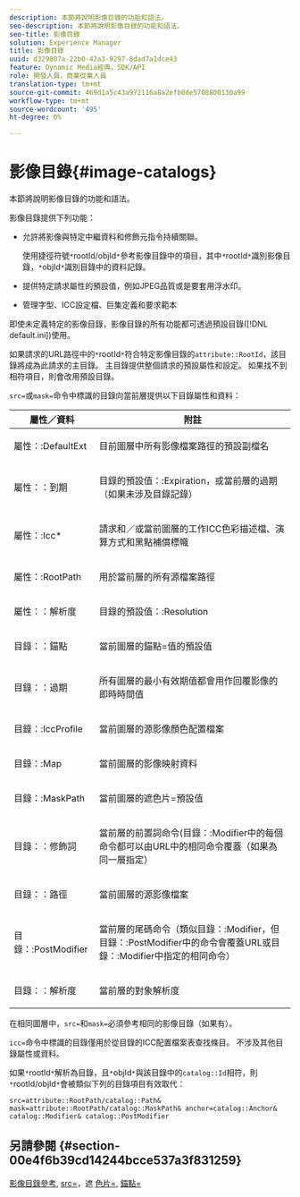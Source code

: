```yaml
---
description: 本節將說明影像目錄的功能和語法。
seo-description: 本節將說明影像目錄的功能和語法。
seo-title: 影像目錄
solution: Experience Manager
title: 影像目錄
uuid: d329807a-22b0-42a3-9297-8dad7a1dce43
feature: Dynamic Media經典，SDK/API
role: 開發人員，商業從業人員
translation-type: tm+mt
source-git-commit: 469d1a5c43a972116a8a2efb0de5708800130a99
workflow-type: tm+mt
source-wordcount: '495'
ht-degree: 0%

---
```



# 影像目錄{#image-catalogs}

本節將說明影像目錄的功能和語法。

影像目錄提供下列功能：

* 允許將影像與特定中繼資料和修飾元指令持續關聯。

   使用捷徑符號`*`rootId/objId`*`參考影像目錄中的項目，其中`*`rootId`*`識別影像目錄，`*`objId`*`識別目錄中的資料記錄。
* 提供特定請求屬性的預設值，例如JPEG品質或是要套用浮水印。
* 管理字型、ICC設定檔、巨集定義和要求範本

即使未定義特定的影像目錄，影像目錄的所有功能都可透過預設目錄([!DNL default.ini])使用。

如果請求的URL路徑中的`*`rootId`*`符合特定影像目錄的`attribute::RootId`，該目錄將成為此請求的主目錄。 主目錄提供整個請求的預設屬性和設定。 如果找不到相符項目，則會改用預設目錄。

`src=`或`mask=`命令中標識的目錄向當前層提供以下目錄屬性和資料：

<table id="table_D3FA66EA5D054745900DE5A120885AA8"> 
 <thead> 
  <tr> 
   <th class="entry"> <b> 屬性／資料</b> </th> 
   <th class="entry"> <b> 附註</b> </th> 
  </tr> 
 </thead>
 <tbody> 
  <tr> 
   <td> <p> <span class="codeph"> 屬性：:DefaultExt</span> </p> </td> 
   <td> <p> 目前圖層中所有影像檔案路徑的預設副檔名 </p> </td> 
  </tr> 
  <tr> 
   <td> <p> <span class="codeph"> 屬性：：到期</span> </p> </td> 
   <td> <p> <span class="codeph">目錄的預設值：:Expiration</span>，或當前層的過期（如果未涉及目錄記錄） </p> </td> 
  </tr> 
  <tr> 
   <td> <p> <span class="codeph"> 屬性：:Icc*</span> </p> </td> 
   <td> <p> 請求和／或當前圖層的工作ICC色彩描述檔、演算方式和黑點補償標幟 </p> </td> 
  </tr> 
  <tr> 
   <td> <p> <span class="codeph"> 屬性：:RootPath</span> </p> </td> 
   <td> <p> 用於當前層的所有源檔案路徑 </p> </td> 
  </tr> 
  <tr> 
   <td> <p> <span class="codeph"> 屬性：：解析度</span> </p> </td> 
   <td> <p> <span class="codeph">目錄的預設值：:Resolution</span> </p> </td> 
  </tr> 
  <tr> 
   <td> <p> <span class="codeph"> 目錄：：錨點</span> </p> </td> 
   <td> <p> 當前圖層的<span class="codeph">錨點=</span>值的預設值 </p> </td> 
  </tr> 
  <tr> 
   <td> <p> <span class="codeph"> 目錄：：過期</span> </p> </td> 
   <td> <p> 所有圖層的最小有效期值都會用作回覆影像的即時時間值 </p> </td> 
  </tr> 
  <tr> 
   <td> <p> <span class="codeph"> 目錄：:IccProfile</span> </p> </td> 
   <td> <p> 當前圖層的源影像顏色配置檔案 </p> </td> 
  </tr> 
  <tr> 
   <td> <p> <span class="codeph"> 目錄：:Map</span> </p> </td> 
   <td> <p> 當前圖層的影像映射資料 </p> </td> 
  </tr> 
  <tr> 
   <td> <p> <span class="codeph"> 目錄：:MaskPath</span> </p> </td> 
   <td> <p> 當前圖層的<span class="codeph">遮色片=</span>預設值 </p> </td> 
  </tr> 
  <tr> 
   <td> <p> <span class="codeph"> 目錄：：修飾詞</span> </p> </td> 
   <td> <p> 當前層的前置詞命令(<span class="codeph">目錄：:Modifier</span>中的每個命令都可以由URL中的相同命令覆蓋（如果為同一層指定） </p> </td> 
  </tr> 
  <tr> 
   <td> <p> <span class="codeph"> 目錄：：路徑</span> </p> </td> 
   <td> <p> 當前圖層的源影像檔案 </p> </td> 
  </tr> 
  <tr> 
   <td> <p> <span class="codeph"> 目錄：:PostModifier</span> </p> </td> 
   <td> <p> 當前層的尾碼命令（類似<span class="codeph">目錄：:Modifier</span>，但<span class="codeph">目錄：:PostModifier</span>中的命令會覆蓋URL或<span class="codeph">目錄：:Modifier</span>中指定的相同命令） </p> </td> 
  </tr> 
  <tr> 
   <td> <p> <span class="codeph"> 目錄：：解析度</span> </p> </td> 
   <td> <p> 當前層的對象解析度 </p> </td> 
  </tr> 
 </tbody> 
</table>

在相同圖層中，`src=`和`mask=`必須參考相同的影像目錄（如果有）。

`icc=`命令中標識的目錄僅用於從目錄的ICC配置檔案表查找條目。 不涉及其他目錄屬性或資料。

如果`*`rootId`*`解析為目錄，且`*`objId`*`與該目錄中的`catalog::Id`相符，則`*`rootId/objId`*`會被類似下列的目錄項目有效取代：

`src=attribute::RootPath/catalog::Path& mask=attribute::RootPath/catalog::MaskPath& anchor=catalog::Anchor& catalog::Modifier& catalog::PostModifier`

## 另請參閱 {#section-00e4f6b39cd14244bcce537a3f831259}

[影像目錄參考](../../../../../is-api/image-catalog/image-serving-api-ref/c-image-catalog-reference/c-overview/c-overview.md#concept-9ce2b6a133de45f783e95cabc5810ac3),  [src=](../../../../../is-api/http-ref/image-serving-api-ref/c-http-protocol-reference/c-command-reference/r-src.md#reference-f6506637778c4c69bf106a7924a91ab1)，遮 [色片=](../../../../../is-api/http-ref/image-serving-api-ref/c-http-protocol-reference/c-command-reference/r-mask.md#reference-922254e027404fb890b850e2723ee06e), [錨點=](../../../../../is-api/http-ref/image-serving-api-ref/c-http-protocol-reference/c-command-reference/r-anchor.md#reference-6661e548ab284b82828d8d94c8ddeb7c)
